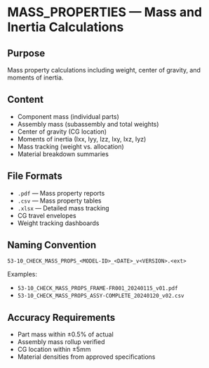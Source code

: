 # MASS_PROPERTIES — Mass and Inertia Calculations

## Purpose

Mass property calculations including weight, center of gravity, and moments of inertia.

## Content

- Component mass (individual parts)
- Assembly mass (subassembly and total weights)
- Center of gravity (CG location)
- Moments of inertia (Ixx, Iyy, Izz, Ixy, Ixz, Iyz)
- Mass tracking (weight vs. allocation)
- Material breakdown summaries

## File Formats

- `.pdf` — Mass property reports
- `.csv` — Mass property tables
- `.xlsx` — Detailed mass tracking
- CG travel envelopes
- Weight tracking dashboards

## Naming Convention

```
53-10_CHECK_MASS_PROPS_<MODEL-ID>_<DATE>_v<VERSION>.<ext>
```

Examples:
- `53-10_CHECK_MASS_PROPS_FRAME-FR001_20240115_v01.pdf`
- `53-10_CHECK_MASS_PROPS_ASSY-COMPLETE_20240120_v02.csv`

## Accuracy Requirements

- Part mass within ±0.5% of actual
- Assembly mass rollup verified
- CG location within ±5mm
- Material densities from approved specifications
